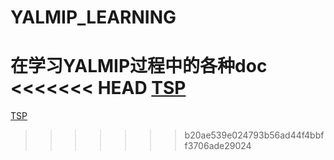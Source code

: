 # YALMIP_LEARNING
在学习YALMIP过程中的各种doc
<<<<<<< HEAD
[TSP](https://nbviewer.jupyter.org/github/C-Joey/YALMIP_LEARNING/blob/master/2.TSP问题.ipynb )
=======
[TSP](https://nbviewer.jupyter.org/github/C-Joey/YALMIP_LEARNING/blob/master/TSP_problem.ipynb )
>>>>>>> b20ae539e024793b56ad44f4bbff3706ade29024
